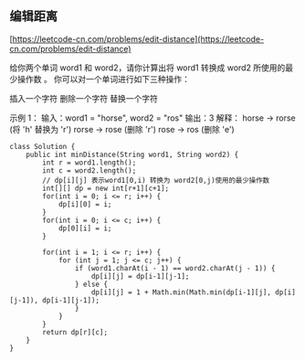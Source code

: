 ## 编辑距离
[https://leetcode-cn.com/problems/edit-distance](https://leetcode-cn.com/problems/edit-distance)

给你两个单词 word1 和 word2，请你计算出将 word1 转换成 word2 所使用的最少操作数 。
你可以对一个单词进行如下三种操作：

插入一个字符
删除一个字符
替换一个字符

示例 1：
输入：word1 = "horse", word2 = "ros"
输出：3
解释：
horse -> rorse (将 'h' 替换为 'r')
rorse -> rose (删除 'r')
rose -> ros (删除 'e')

```
class Solution {
    public int minDistance(String word1, String word2) {
        int r = word1.length();
        int c = word2.length();
        // dp[i][j] 表示word1[0,i) 转换为 word2[0,j)使用的最少操作数
        int[][] dp = new int[r+1][c+1];
        for(int i = 0; i <= r; i++) {
            dp[i][0] = i;
        }
        for(int i = 0; i <= c; i++) {
            dp[0][i] = i;
        }
        
        for(int i = 1; i <= r; i++) {
            for (int j = 1; j <= c; j++) {
                if (word1.charAt(i - 1) == word2.charAt(j - 1)) {
                    dp[i][j] = dp[i-1][j-1];
                } else {
                    dp[i][j] = 1 + Math.min(Math.min(dp[i-1][j], dp[i][j-1]), dp[i-1][j-1]);
                }
            }
        }
        return dp[r][c];
    }
}
```
